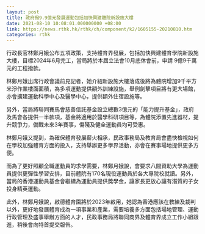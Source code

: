 ```yaml
---
layout: post
title: 政府撥9.9億元發展運動包括加快興建體院新設施大樓
date: 2021-08-10 10:08:01.000000000 +08:00
link: https://news.rthk.hk/rthk/ch/component/k2/1605155-20210810.htm
categories: rthk
---
```


行政長官林鄭月娥公布五項政策，支持體育界發展，包括加快興建體育學院新設施大樓，目標2024年6月完工，當局將於本屆立法會10月底休會前，申請
9億9千萬元的工程撥款。

林鄭月娥出席行政會議前見記者，她介紹新設施大樓落成後將為體院增加9千平方米淨作業樓面面積，為多項運動提供額外訓練設施，舉例劍擊項目將有更大場館，亦會擴建運動科學中心及醫學中心，提供額外住宿設施等。

另外，當局將聯同賽馬會慈善信託基金設立總數3億元的「能力提升基金」，政府及馬會各提供一半款項，基金將適用於醫學科研項目等，為體院添置先進器材，提升競爭力，備戰未來3年賽事，傷殘及健全運動員均可受惠。

林鄭月娥又提到，為確保體育發展薪火相承，民政事務局及教育局會盡快檢視如何在學校加強體育方面的投入，支持舉辦更多學界活動，亦會在賽事場地提供更多方便。

而為了更好照顧全職運動員的求學需要，林鄭月娥說，會要求八間資助大學為運動員提供更彈性學習安排，目前體院有170名現役運動員於各大專院校就讀。另外，當局的香港運動員基金會繼續為運動員提供獎學金，讓家長更放心讓有潛質的子女投身精英運動。

此外，林鄭月娥說，啟德體育園將於2023年啟用，她認為香港應該在教練及裁判以外，更好地發展體育成為一項事業和產業，需要培養多方面包括場地管理、運動行政管理及盛事舉辦方面的人才，民政事務局將聯同商界及體育界成立工作小組跟進，稍後會向特首提交報告。

